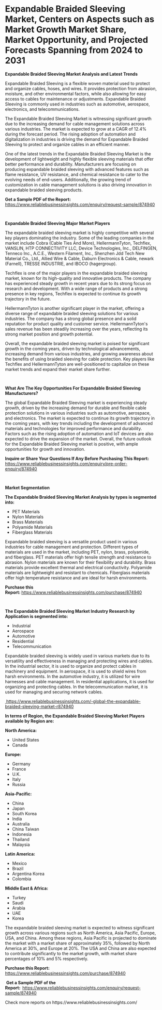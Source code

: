 <p><h1>Expandable Braided Sleeving Market, Centers on Aspects such as Market Growth Market Share, Market Opportunity, and Projected Forecasts Spanning from 2024 to 2031</h1></p><p><strong>Expandable Braided Sleeving Market Analysis and Latest Trends</strong></p>
<p><p>Expandable Braided Sleeving is a flexible woven material used to protect and organize cables, hoses, and wires. It provides protection from abrasion, moisture, and other environmental factors, while also allowing for easy access to cables for maintenance or adjustments. Expandable Braided Sleeving is commonly used in industries such as automotive, aerospace, electronics, and telecommunications.</p><p>The Expandable Braided Sleeving Market is witnessing significant growth due to the increasing demand for cable management solutions across various industries. The market is expected to grow at a CAGR of 12.4% during the forecast period. The rising adoption of automation and digitalization in industries is driving the demand for Expandable Braided Sleeving to protect and organize cables in an efficient manner.</p><p>One of the latest trends in the Expandable Braided Sleeving Market is the development of lightweight and highly flexible sleeving materials that offer better performance and durability. Manufacturers are focusing on producing expandable braided sleeving with advanced features such as flame resistance, UV resistance, and chemical resistance to cater to the evolving needs of end-users. Additionally, the growing trend of customization in cable management solutions is also driving innovation in expandable braided sleeving products.</p></p>
<p><strong>Get a Sample PDF of the Report:&nbsp;</strong> <a href="https://www.reliablebusinessinsights.com/enquiry/request-sample/874940">https://www.reliablebusinessinsights.com/enquiry/request-sample/874940</a></p>
<p>&nbsp;</p>
<p><strong>Expandable Braided Sleeving Major Market Players</strong></p>
<p><p>The expandable braided sleeving market is highly competitive with several key players dominating the industry. Some of the leading companies in the market include Cobra (Cable Ties And More), HellermannTyton, Techflex, VANSLIN, HTP CONNECTIVITY LLC, Device Technologies, Inc., DELFINGEN, Tenneco Inc., A.C.E., Western Filament, Inc., Shenzhen Jdd Tech New Material Co., Ltd., Allied Wire & Cable, Daburn Electronics & Cable, newark (Farnell), TRESSE INDUSTRIE, and IBOCO (hagergroup).</p><p>Techflex is one of the major players in the expandable braided sleeving market, known for its high-quality and innovative products. The company has experienced steady growth in recent years due to its strong focus on research and development. With a wide range of products and a strong presence in key regions, Techflex is expected to continue its growth trajectory in the future.</p><p>HellermannTyton is another significant player in the market, offering a diverse range of expandable braided sleeving solutions for various industries. The company has a strong global presence and a solid reputation for product quality and customer service. HellermannTyton's sales revenue has been steadily increasing over the years, reflecting its strong market position and growth potential.</p><p>Overall, the expandable braided sleeving market is poised for significant growth in the coming years, driven by technological advancements, increasing demand from various industries, and growing awareness about the benefits of using braided sleeving for cable protection. Key players like Techflex and HellermannTyton are well-positioned to capitalize on these market trends and expand their market share further.</p></p>
<p>&nbsp;</p>
<p><strong>What Are The Key Opportunities For Expandable Braided Sleeving Manufacturers?</strong></p>
<p><p>The global Expandable Braided Sleeving market is experiencing steady growth, driven by the increasing demand for durable and flexible cable protection solutions in various industries such as automotive, aerospace, and electronics. The market is expected to continue its growth trajectory in the coming years, with key trends including the development of advanced materials and technologies for improved performance and durability. Factors such as the rising adoption of automation and IoT devices are also expected to drive the expansion of the market. Overall, the future outlook for the Expandable Braided Sleeving market is positive, with ample opportunities for growth and innovation.</p></p>
<p><strong>Inquire or Share Your Questions If Any Before Purchasing This Report:</strong> <a href="https://www.reliablebusinessinsights.com/enquiry/pre-order-enquiry/874940">https://www.reliablebusinessinsights.com/enquiry/pre-order-enquiry/874940</a></p>
<p>&nbsp;</p>
<p><strong>Market Segmentation</strong></p>
<p><strong>The Expandable Braided Sleeving Market Analysis by types is segmented into:</strong></p>
<p><ul><li>PET Materials</li><li>Nylon Materials</li><li>Brass Materials</li><li>Polyamide Materials</li><li>Fiberglass Materials</li></ul></p>
<p><p>Expandable braided sleeving is a versatile product used in various industries for cable management and protection. Different types of materials are used in the market, including PET, nylon, brass, polyamide, and fiberglass. PET materials offer high tensile strength and resistance to abrasion. Nylon materials are known for their flexibility and durability. Brass materials provide excellent thermal and electrical conductivity. Polyamide materials are lightweight and resistant to chemicals. Fiberglass materials offer high temperature resistance and are ideal for harsh environments.</p></p>
<p><strong>Purchase this Report:&nbsp;</strong><a href="https://www.reliablebusinessinsights.com/purchase/874940">https://www.reliablebusinessinsights.com/purchase/874940</a></p>
<p>&nbsp;</p>
<p><strong>The Expandable Braided Sleeving Market Industry Research by Application is segmented into:</strong></p>
<p><ul><li>Industrial</li><li>Aerospace</li><li>Automotive</li><li>Residential</li><li>Telecommunication</li></ul></p>
<p><p>Expandable braided sleeving is widely used in various markets due to its versatility and effectiveness in managing and protecting wires and cables. In the industrial sector, it is used to organize and protect cables in machinery and equipment. In aerospace, it is used to shield wires from harsh environments. In the automotive industry, it is utilized for wire harnesses and cable management. In residential applications, it is used for organizing and protecting cables. In the telecommunication market, it is used for managing and securing network cables.</p></p>
<p><a href="https://www.reliablebusinessinsights.com/-global-the-expandable-braided-sleeving-market-r874940">&nbsp;https://www.reliablebusinessinsights.com/-global-the-expandable-braided-sleeving-market-r874940</a></p>
<p><strong>In terms of Region, the Expandable Braided Sleeving Market Players available by Region are:</strong></p>
<p>
    <p> <strong> North America: </strong>
        <ul>
            <li>United States</li>
            <li>Canada</li>
        </ul>
        </p> 
    <p> <strong> Europe: </strong>
        <ul>
            <li>Germany</li>
            <li>France</li>
            <li>U.K.</li>
            <li>Italy</li>
            <li>Russia</li>
        </ul>
        </p> 
    <p> <strong> Asia-Pacific: </strong>
        <ul>
            <li>China</li>
            <li>Japan</li>
            <li>South Korea</li>
            <li>India</li>
            <li>Australia</li>
            <li>China Taiwan</li>
            <li>Indonesia</li>
            <li>Thailand</li>
            <li>Malaysia</li>
        </ul>
        </p> 
    <p> <strong> Latin America: </strong>
        <ul>
            <li>Mexico</li>
            <li>Brazil</li>
            <li>Argentina Korea</li>
            <li>Colombia</li>
        </ul>
        </p> 
    <p> <strong> Middle East & Africa: </strong>
        <ul>
            <li>Turkey</li>
            <li>Saudi</li>
            <li>Arabia</li>
            <li>UAE</li>
            <li>Korea</li>
        </ul>
    </p>
    </p>
<p><p>The expandable braided sleeving market is expected to witness significant growth across various regions such as North America, Asia Pacific, Europe, USA, and China. Among these regions, Asia Pacific is projected to dominate the market with a market share of approximately 35%, followed by North America at 30%, and Europe at 20%. The USA and China are also expected to contribute significantly to the market growth, with market share percentages of 10% and 5% respectively.</p></p>
<p><strong>Purchase this Report: </strong><a href="https://www.reliablebusinessinsights.com/purchase/874940">https://www.reliablebusinessinsights.com/purchase/874940</a></p>
<p>&nbsp;<strong>Get a Sample PDF of the Report:&nbsp;&nbsp;</strong><a href="https://www.reliablebusinessinsights.com/enquiry/request-sample/874940">https://www.reliablebusinessinsights.com/enquiry/request-sample/874940</a></p>
<p><strong></strong></p>
<p>Check more reports on https://www.reliablebusinessinsights.com/</p>